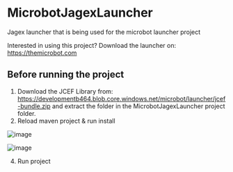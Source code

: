 # MicrobotJagexLauncher


Jagex launcher that is being used for the microbot launcher project

Interested in using this project? Download the launcher on: https://themicrobot.com

## Before running the project

1) Download the JCEF Library from: https://developmentb464.blob.core.windows.net/microbot/launcher/jcef-bundle.zip and extract the folder in the MicrobotJagexLauncher project folder.
2) Reload maven project & run install

  ![image](https://github.com/user-attachments/assets/30606bca-8e29-40f0-a138-993ef8e65950)

  ![image](https://github.com/user-attachments/assets/a21cad34-163e-4c26-965f-a6e76c766edc)


4) Run project
